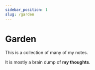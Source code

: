 ```yaml
---
sidebar_position: 1
slug: /garden
---
```


# Garden

This is a collection of many of my notes.

It is mostly a brain dump of **my thoughts**.
